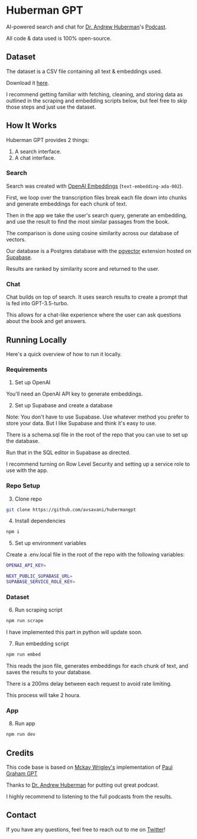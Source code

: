 # Huberman GPT

AI-powered search and chat for [Dr. Andrew Huberman](https://twitter.com/hubermanlab)'s [Podcast](http://hubermanlab.com).

All code & data used is 100% open-source.

## Dataset

The dataset is a CSV file containing all text & embeddings used.

Download it [here](https://drive.google.com/drive/folders/1CKs1hzwMT34tnQjpsN40yxov4FLFT-BN?usp=share_link).

I recommend getting familiar with fetching, cleaning, and storing data as outlined in the scraping and embedding scripts below, but feel free to skip those steps and just use the dataset.

## How It Works

Huberman GPT provides 2 things:

1. A search interface.
2. A chat interface.

### Search

Search was created with [OpenAI Embeddings](https://platform.openai.com/docs/guides/embeddings) (`text-embedding-ada-002`).

First, we loop over the transcription files break each file down into chunks and generate embeddings for each chunk of text.

Then in the app we take the user's search query, generate an embedding, and use the result to find the most similar passages from the book.

The comparison is done using cosine similarity across our database of vectors.

Our database is a Postgres database with the [pgvector](https://github.com/pgvector/pgvector) extension hosted on [Supabase](https://supabase.com/).

Results are ranked by similarity score and returned to the user.

### Chat

Chat builds on top of search. It uses search results to create a prompt that is fed into GPT-3.5-turbo.

This allows for a chat-like experience where the user can ask questions about the book and get answers.

## Running Locally

Here's a quick overview of how to run it locally.

### Requirements

1. Set up OpenAI

You'll need an OpenAI API key to generate embeddings.

2. Set up Supabase and create a database

Note: You don't have to use Supabase. Use whatever method you prefer to store your data. But I like Supabase and think it's easy to use.

There is a schema.sql file in the root of the repo that you can use to set up the database.

Run that in the SQL editor in Supabase as directed.

I recommend turning on Row Level Security and setting up a service role to use with the app.

### Repo Setup

3. Clone repo

```bash
git clone https://github.com/avsavani/hubermangpt
```

4. Install dependencies

```bash
npm i
```

5. Set up environment variables

Create a .env.local file in the root of the repo with the following variables:

```bash
OPENAI_API_KEY=

NEXT_PUBLIC_SUPABASE_URL=
SUPABASE_SERVICE_ROLE_KEY=
```

### Dataset

6. Run scraping script

```bash
npm run scrape
```

I have implemented this part in python will update soon. 

7. Run embedding script

```bash
npm run embed
```

This reads the json file, generates embeddings for each chunk of text, and saves the results to your database.

There is a 200ms delay between each request to avoid rate limiting.

This process will take 2 houra.

### App

8. Run app

```bash
npm run dev
```

## Credits
This code base is based on [Mckay Wrigley's](https://twitter.com/mckaywrigley) implementation of [Paul Graham GPT](https://github.com/mckaywrigley/paul-graham-gpt)

Thanks to [Dr. Andrew Huberman](https://twitter.com/paulg) for putting out great podcast.

I highly recommend to listening to the full podcasts from the results.

## Contact

If you have any questions, feel free to reach out to me on [Twitter](https://twitter.com/ashishsavani1)!

